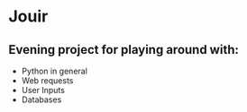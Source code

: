 # Jouir
## Evening project for playing around with:
- Python in general
- Web requests
- User Inputs
- Databases
